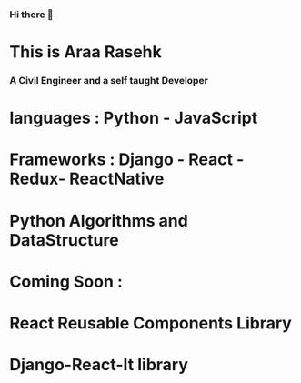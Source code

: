 ### Hi there 👋
# This is Araa Rasehk 
### A Civil Engineer and a self taught Developer
# languages : Python - JavaScript
# Frameworks : Django - React -Redux- ReactNative
# Python Algorithms and DataStructure 

# Coming Soon : 
# React Reusable Components Library 
# Django-React-It  library 


<!--
**AraaRashek/AraaRashek** is a ✨ _special_ ✨ repository because its `README.md` (this file) appears on your GitHub profile.

Here are some ideas to get you started:
#Araa Rashek

- 🔭 I’m currently working on ...
- 🌱 I’m currently learning ...
- 👯 I’m looking to collaborate on ...
- 🤔 I’m looking for help with ...
- 💬 Ask me about ...
- 📫 How to reach me: ...
- 😄 Pronouns: ...
- ⚡ Fun fact: ...
-->
